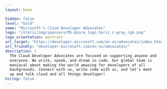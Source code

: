 ```yaml
---
layout: base

hidden: false
level: "Gold"
name: "Microsoft's Cloud Developer Advocates"
logo: "/static/img/sponsors/MS-Azure_logo_horiz_c-gray_rgb.png"
logo_orientation: portrait
url_target: "https://developer.microsoft.com/en-us/advocates/index.html"
url_friendly: "developer.microsoft.com/en-us/advocates/"
description: |
  The Cloud Developer Advocates are focused on supporting anyone and
  everyone. We write, speak, and dream in code. Our global team is
  maniacal about making the world amazing for developers of all
  backgrounds. Connect with us, write code with us, and let's meet
  up and talk cloud and all things developer!
hiring: false
---
```

